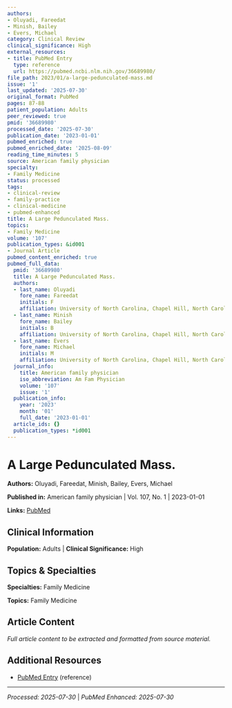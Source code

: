 ```yaml
---
authors:
- Oluyadi, Fareedat
- Minish, Bailey
- Evers, Michael
category: Clinical Review
clinical_significance: High
external_resources:
- title: PubMed Entry
  type: reference
  url: https://pubmed.ncbi.nlm.nih.gov/36689980/
file_path: 2023/01/a-large-pedunculated-mass.md
issue: '1'
last_updated: '2025-07-30'
original_format: PubMed
pages: 87-88
patient_population: Adults
peer_reviewed: true
pmid: '36689980'
processed_date: '2025-07-30'
publication_date: '2023-01-01'
pubmed_enriched: true
pubmed_enriched_date: '2025-08-09'
reading_time_minutes: 5
source: American family physician
specialty:
- Family Medicine
status: processed
tags:
- clinical-review
- family-practice
- clinical-medicine
- pubmed-enhanced
title: A Large Pedunculated Mass.
topics:
- Family Medicine
volume: '107'
publication_types: &id001
- Journal Article
pubmed_content_enriched: true
pubmed_full_data:
  pmid: '36689980'
  title: A Large Pedunculated Mass.
  authors:
  - last_name: Oluyadi
    fore_name: Fareedat
    initials: F
    affiliation: University of North Carolina, Chapel Hill, North Carolina.
  - last_name: Minish
    fore_name: Bailey
    initials: B
    affiliation: University of North Carolina, Chapel Hill, North Carolina.
  - last_name: Evers
    fore_name: Michael
    initials: M
    affiliation: University of North Carolina, Chapel Hill, North Carolina.
  journal_info:
    title: American family physician
    iso_abbreviation: Am Fam Physician
    volume: '107'
    issue: '1'
  publication_info:
    year: '2023'
    month: '01'
    full_date: '2023-01-01'
  article_ids: {}
  publication_types: *id001
---
```


# A Large Pedunculated Mass.

**Authors:** Oluyadi, Fareedat, Minish, Bailey, Evers, Michael

**Published in:** American family physician | Vol. 107, No. 1 | 2023-01-01

**Links:** [PubMed](https://pubmed.ncbi.nlm.nih.gov/36689980/)

## Clinical Information

**Population:** Adults | **Clinical Significance:** High

## Topics & Specialties

**Specialties:** Family Medicine

**Topics:** Family Medicine

## Article Content

*Full article content to be extracted and formatted from source material.*

## Additional Resources

- [PubMed Entry](https://pubmed.ncbi.nlm.nih.gov/36689980/) (reference)

---

*Processed: 2025-07-30* | *PubMed Enhanced: 2025-07-30*
